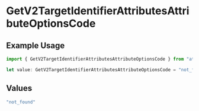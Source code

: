 # GetV2TargetIdentifierAttributesAttributeOptionsCode

## Example Usage

```typescript
import { GetV2TargetIdentifierAttributesAttributeOptionsCode } from "attio-js/models/errors";

let value: GetV2TargetIdentifierAttributesAttributeOptionsCode = "not_found";
```

## Values

```typescript
"not_found"
```
